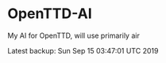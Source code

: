 # OpenTTD-AI
My AI for OpenTTD, will use primarily air

Latest backup: Sun Sep 15 03:47:01 UTC 2019
